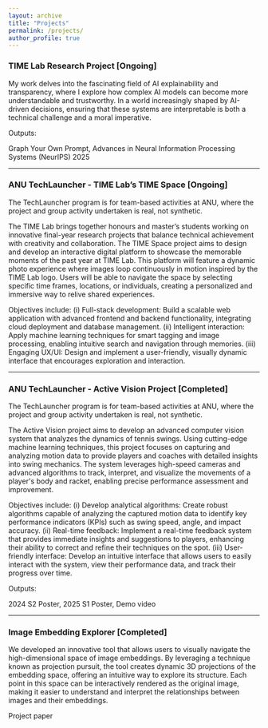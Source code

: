 ```yaml
---
layout: archive
title: "Projects"
permalink: /projects/
author_profile: true
---
```


<style>
a:link {
  text-decoration: none;
}

a:visited {
  text-decoration: none;
}

a:hover {
  text-decoration: underline;
}

a:active {
  text-decoration: underline;
}

.project-link {
  color: blue;
  text-decoration: underline;
}
</style>

### TIME Lab Research Project [Ongoing]

My work delves into the fascinating field of AI explainability and transparency, where I explore how complex AI models can become more understandable and trustworthy. In a world increasingly shaped by AI-driven decisions, ensuring that these systems are interpretable is both a technical challenge and a moral imperative.

Outputs:

[Graph Your Own Prompt](https://darcyddx.github.io/files/neurips25_graph_camera.pdf), Advances in Neural Information Processing Systems (NeurIPS) 2025

---
<!-- need to put images/videos in the left, words in the right -->

### ANU TechLauncher - TIME Lab’s TIME Space [Ongoing]
The [TechLauncher program](https://comp.anu.edu.au/TechLauncher/) is for team-based activities at ANU, where the project and group activity undertaken is real, not synthetic.

The [TIME Lab](https://time.griffith.edu.au/) brings together honours and master’s students working on innovative final-year research projects that balance technical achievement with creativity and collaboration. The TIME Space project aims to design and develop an interactive digital platform to showcase the memorable moments of the past year at TIME Lab. This platform will feature a dynamic photo experience where images loop continuously in motion inspired by the TIME Lab logo. Users will be able to navigate the space by selecting specific time frames, locations, or individuals, creating a personalized and immersive way to relive shared experiences.

Objectives include: (i) Full-stack development: Build a scalable web application with advanced frontend and backend functionality, integrating cloud deployment and database management. (ii) Intelligent interaction: Apply machine learning techniques for smart tagging and image processing, enabling intuitive search and navigation through memories. (iii) Engaging UX/UI: Design and implement a user-friendly, visually dynamic interface that encourages exploration and interaction.

---

### ANU TechLauncher - Active Vision Project [Completed]

The [TechLauncher program](https://comp.anu.edu.au/TechLauncher/) is for team-based activities at ANU, where the project and group activity undertaken is real, not synthetic.

The Active Vision project aims to develop an advanced computer vision system that analyzes the dynamics of tennis swings. Using cutting-edge machine learning techniques, this project focuses on capturing and analyzing motion data to provide players and coaches with detailed insights into swing mechanics. The system leverages high-speed cameras and advanced algorithms to track, interpret, and visualize the movements of a player's body and racket, enabling precise performance assessment and improvement.

Objectives include: (i) Develop analytical algorithms: Create robust algorithms capable of analyzing the captured motion data to identify key performance indicators (KPIs) such as swing speed, angle, and impact accuracy. (ii) Real-time feedback: Implement a real-time feedback system that provides immediate insights and suggestions to players, enhancing their ability to correct and refine their techniques on the spot. (iii) User-friendly interface: Develop an intuitive interface that allows users to easily interact with the system, view their performance data, and track their progress over time.

Outputs:

[2024 S2 Poster](https://leiwangr.github.io/files/24-S2-2-Active-Vision.png), [2025 S1 Poster](https://leiwangr.github.io/images/Poster.pdf), [Demo video](https://darcyddx.github.io/images/demo.MP4)

---

### Image Embedding Explorer [Completed]

We developed an innovative tool that allows users to visually navigate the high-dimensional space of image embeddings. By leveraging a technique known as projection pursuit, the tool creates dynamic 3D projections of the embedding space, offering an intuitive way to explore its structure. Each point in this space can be interactively rendered as the original image, making it easier to understand and interpret the relationships between images and their embeddings.

[Project paper](https://darcyddx.github.io/files/IEE.pdf)



